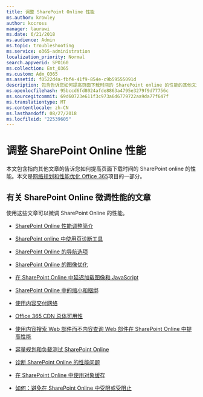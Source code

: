 ```yaml
---
title: 调整 SharePoint Online 性能
ms.author: krowley
author: kccross
manager: laurawi
ms.date: 6/21/2018
ms.audience: Admin
ms.topic: troubleshooting
ms.service: o365-administration
localization_priority: Normal
search.appverid: SPO160
ms.collection: Ent_O365
ms.custom: Adm_O365
ms.assetid: f0522d4a-fbf4-41f9-854e-c9b59555091d
description: 包含告诉您如何提高页面下载时间的 SharePoint online 的性能的其他文章的链接。
ms.openlocfilehash: 95bccd6fd8024afde8863a4795e3279f9d77756c
ms.sourcegitcommit: 69d60723e611f3c973a6d6779722aa9da77f647f
ms.translationtype: MT
ms.contentlocale: zh-CN
ms.lasthandoff: 08/27/2018
ms.locfileid: "22539605"
---
```

# <a name="tune-sharepoint-online-performance"></a>调整 SharePoint Online 性能

本文包含指向其他文章的告诉您如何提高页面下载时间的 SharePoint online 的性能。本文是[网络规划和性能优化 Office 365](https://aka.ms/tune)项目的一部分。
   
## <a name="articles-about-fine-tuning-sharepoint-online-performance"></a>有关 SharePoint Online 微调性能的文章

使用这些文章可以微调 SharePoint Online 的性能。
  
- [SharePoint Online 性能调整简介](introduction-to-performance-tuning-for-sharepoint-online.md)
    
- [SharePoint online 中使用页诊断工具](page-diagnostics-for-spo.md)
    
- [SharePoint Online 的导航选项](navigation-options-for-sharepoint-online.md)
    
- [SharePoint Online 的图像优化](image-optimization-for-sharepoint-online.md)
    
- [在 SharePoint Online 中延迟加载图像和 JavaScript](delay-loading-images-and-javascript-in-sharepoint-online.md)
    
- [SharePoint Online 中的缩小和捆绑](minification-and-bundling-in-sharepoint-online.md)
    
- [使用内容交付网络](using-content-delivery-networks-with-sharepoint-online.md)
    
 - [Office 365 CDN 总体可用性](https://dev.office.com/blogs/general-availability-of-office-365-cdn)
    
- [使用内容搜索 Web 部件而不内容查询 Web 部件在 SharePoint Online 中提高性能](using-content-search-web-part-instead-of-content-query-web-part-to-improve-perfo.md)
    
- [容量规划和负载测试 SharePoint Online](capacity-planning-and-load-testing-sharepoint-online.md)
    
- [诊断 SharePoint Online 的性能问题](diagnosing-performance-issues-with-sharepoint-online.md)
    
- [在 SharePoint Online 中使用对象缓存](using-the-object-cache-with-sharepoint-online.md)
    
- [如何：避免在 SharePoint Online 中受限或受阻止](https://msdn.microsoft.com/en-us/library/office/dn889829.aspx)
    

